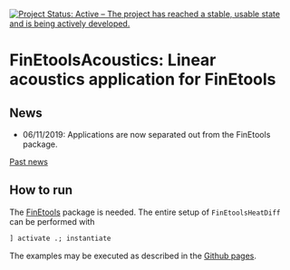 [![Project Status: Active – The project has reached a stable, usable state and is being actively developed.](http://www.repostatus.org/badges/latest/active.svg)](http://www.repostatus.org/#active)

# FinEtoolsAcoustics: Linear acoustics application for FinEtools

## News

- 06/11/2019: Applications are now separated  out from the FinEtools package.


[Past news](oldnews.md)

## How to run

The [FinEtools](https://github.com/PetrKryslUCSD/FinEtools.jl) package is
needed. The entire setup of `FinEtoolsHeatDiff` can be performed with
```julia
] activate .; instantiate
```

The examples may be executed as described in the  [Github pages](https://petrkryslucsd.github.io/FinEtools.jl/latest).
